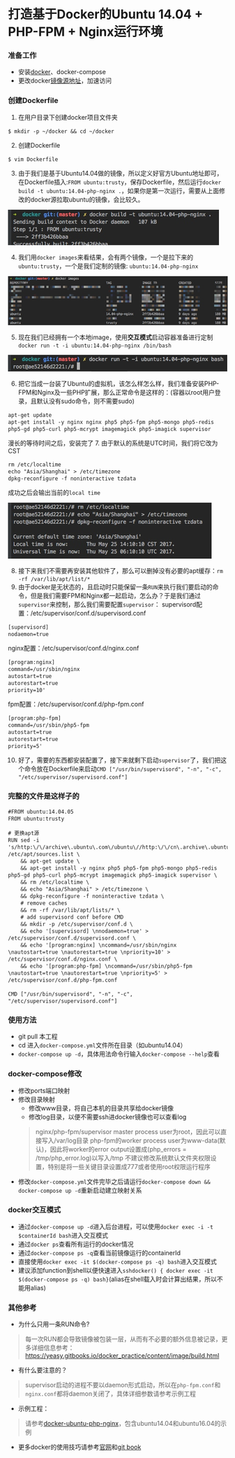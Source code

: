 # 打造基于Docker的Ubuntu 14.04 + PHP-FPM + Nginx运行环境

### 准备工作
- 安装[docker][1]、docker-compose
- 更改docker[镜像源地址][2]，加速访问

### 创建Dockerfile

1. 在用户目录下创建docker项目文件夹 
```
$ mkdir -p ~/docker && cd ~/docker
```
2. 创建Dockerfile
```
$ vim Dockerfile
```
3. 由于我们是基于Ubuntu14.04做的镜像，所以定义好官方Ubuntu地址即可，在Dockerfile插入:`FROM ubuntu:trusty`，保存Dockerfile，然后运行`docker build -t ubuntu:14.04-php-nginx .`，如果你是第一次运行，需要从上面修改的docker源拉取ubuntu的镜像，会比较久。

![](media/14956799088514/14956931611685.jpg)


4. 我们用`docker images`来看结果，会有两个镜像，一个是拉下来的`ubuntu:trusty`，一个是我们定制的镜像: `ubuntu:14.04-php-nginx`

![](media/14956799088514/14956932635561.jpg)

5. 现在我们已经拥有一个本地image，使用**交互模式**启动容器准备进行定制 `docker run -t -i ubuntu:14.04-php-nginx /bin/bash`

![](media/14956799088514/14956933269280.jpg)

6. 把它当成一台装了Ubuntu的虚拟机，该怎么样怎么样，我们准备安装PHP-FPM和Nginx及一些PHP扩展，那么正常命令是这样的：(容器以root用户登录，且默认没有sudo命令，则不需要sudo)
```
apt-get update 
apt-get install -y nginx nginx php5 php5-fpm php5-mongo php5-redis php5-gd php5-curl php5-mcrypt imagemagick php5-imagick supervisor
```
漫长的等待时间之后，安装完了
7. 由于默认的系统是UTC时间，我们将它改为CST
```
rm /etc/localtime
echo "Asia/Shanghai" > /etc/timezone
dpkg-reconfigure -f noninteractive tzdata
```
成功之后会输出当前的`local time`

![](media/14956799088514/14956933774657.jpg)

8. 接下来我们不需要再安装其他软件了，那么可以删掉没有必要的apt缓存：`rm -rf /var/lib/apt/list/*`
9. 由于docker是无状态的，且启动时只能保留一条`RUN`来执行我们要启动的命令，但是我们需要FPM和Nginx都一起启动，怎么办？于是我们通过`supervisor`来控制，那么我们需要配置`supervisor`：
supervisord配置：/etc/supervisor/conf.d/supervisord.conf 
```
[supervisord]
nodaemon=true 
```
nginx配置：/etc/supervisor/conf.d/nginx.conf 
```
[program:nginx] 
command=/usr/sbin/nginx 
autostart=true 
autorestart=true 
priority=10'
```
fpm配置：/etc/supervisor/conf.d/php-fpm.conf
```
[program:php-fpm] 
command=/usr/sbin/php5-fpm 
autostart=true 
autorestart=true 
priority=5'
```
10. 好了，需要的东西都安装配置了，接下来就剩下启动`supervisor`了，我们把这个命令放在Dockerfile来启动`CMD ["/usr/bin/supervisord", "-n", "-c",  "/etc/supervisor/supervisord.conf"]`

### 完整的文件是这样子的
```
#FROM ubuntu:14.04.05
FROM ubuntu:trusty

# 更换apt源
RUN sed -i 's/http:\/\/archive\.ubuntu\.com\/ubuntu\//http:\/\/cn\.archive\.ubuntu\.com\/ubuntu\//g' /etc/apt/sources.list \
    && apt-get update \
    && apt-get install -y nginx php5 php5-fpm php5-mongo php5-redis php5-gd php5-curl php5-mcrypt imagemagick php5-imagick supervisor \
    && rm /etc/localtime \
    && echo "Asia/Shanghai" > /etc/timezone \
    && dpkg-reconfigure -f noninteractive tzdata \
    # remove caches
    && rm -rf /var/lib/apt/lists/* \
    # add supervisord conf before CMD
    && mkdir -p /etc/supervisor/conf.d \
    && echo '[supervisord] \nnodaemon=true' > /etc/supervisor/conf.d/supervisord.conf \
    && echo '[program:nginx] \ncommand=/usr/sbin/nginx \nautostart=true \nautorestart=true \npriority=10' > /etc/supervisor/conf.d/nginx.conf \
    && echo '[program:php-fpm] \ncommand=/usr/sbin/php5-fpm \nautostart=true \nautorestart=true \npriority=5' > /etc/supervisor/conf.d/php-fpm.conf

CMD ["/usr/bin/supervisord", "-n", "-c",  "/etc/supervisor/supervisord.conf"]

```

### 使用方法
- git pull 本工程
- cd 进入`docker-compose.yml`文件所在目录（如ubuntu14.04）
- `docker-compose up -d`，具体用法命令行输入`docker-compose --help`查看

### docker-compose修改
- 修改ports端口映射
- 修改目录映射
    - 修改www目录，将自己本机的目录共享给docker镜像
    - 修改log目录，以便不需要ssh进docker镜像也可以查看log
    > nginx/php-fpm/supervisor master process user为root，因此可以直接写入/var/log目录
    > php-fpm的worker process user为www-data(默认)，因此将worker的error output设置成(php_errors = /tmp/php_error.log)以写入/tmp
    > 不建议修改系统默认文件夹权限设置，特别是将一些关键目录设置成777或者使用root权限运行程序
- 修改`docker-compose.yml`文件完毕之后请运行`docker-compose down && docker-compose up -d`重新启动建立映射关系

### docker交互模式
- 通过`docker-compose up -d`进入后台进程，可以使用`docker exec -i -t $containerId bash`进入交互模式
- 通过`docker ps`查看所有运行的docker情况
- 通过`docker-compose ps -q`查看当前镜像运行的containerId
- 直接使用`docker exec -it $(docker-compose ps -q) bash`进入交互模式
- 建议添加function到shell以便快速进入`sshdocker() { docker exec -it $(docker-compose ps -q) bash}`(alias在shell载入时会计算出结果，所以不能用alias)

### 其他参考
- 为什么只用一条RUN命令?

> 每一次RUN都会导致镜像被包装一层，从而有不必要的额外信息被记录，更多详细信息参考：https://yeasy.gitbooks.io/docker_practice/content/image/build.html

- 有什么要注意的？

> supervisor启动的进程不要以daemon形式启动，所以在`php-fpm.conf`和`nginx.conf`都将daemon关闭了，具体详细参数请参考示例工程

- 示例工程：

> 请参考[docker-ubuntu-php-nginx][3]，包含ubuntu14.04和ubuntu16.04的示例

- 更多docker的使用技巧请参考[官网][1]和[git book][4]

[1]: https://www.docker.com/
[2]: https://c.163.com/wiki/index.php?title=DockerHub%E9%95%9C%E5%83%8F%E5%8A%A0%E9%80%9F
[3]: https://github.com/CsHeng/docker-ubuntu-php-nginx
[4]: https://yeasy.gitbooks.io/docker_practice/content/introduction/

